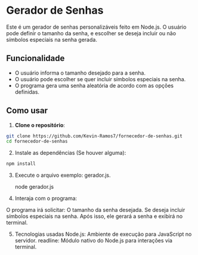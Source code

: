 # Gerador de Senhas

Este é um gerador de senhas personalizáveis feito em Node.js. O usuário pode definir o tamanho da senha, e escolher se deseja incluir ou não símbolos especiais na senha gerada.

## Funcionalidade

- O usuário informa o tamanho desejado para a senha.
- O usuário pode escolher se quer incluir símbolos especiais na senha.
- O programa gera uma senha aleatória de acordo com as opções definidas.

## Como usar

1. **Clone o repositório**:

```bash
git clone https://github.com/Kevin-Ramos7/fornecedor-de-senhas.git
cd fornecedor-de-senhas
```

2. Instale as dependências (Se houver alguma):

```bash
npm install
```
3. Execute o arquivo exemplo: gerador.js.

   node gerador.js

4. Interaja com o programa:

O programa irá solicitar:
O tamanho da senha desejada.
Se deseja incluir símbolos especiais na senha.
Após isso, ele gerará a senha e exibirá no terminal.

5. Tecnologias usadas
Node.js: Ambiente de execução para JavaScript no servidor.
readline: Módulo nativo do Node.js para interações via terminal.



